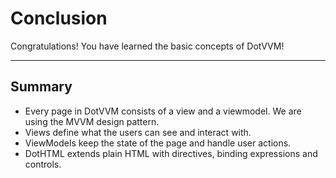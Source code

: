 ﻿---
Title: Conclusion
Moniker: conclusion
EmbeddedView:
    Path: .solution/Counter/Views/Counter.dothtml
    Dependencies:
        - .solution/Counter/ViewModels/CounterViewModel.cs
Archive: 
    Path: .solution
---

# Conclusion

Congratulations! You have learned the basic concepts of DotVVM!

---

## Summary

- Every page in DotVVM consists of a view and a viewmodel. We are using the MVVM design pattern.
- Views define what the users can see and interact with.
- ViewModels keep the state of the page and handle user actions.
- DotHTML extends plain HTML with directives, binding expressions and controls.
